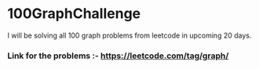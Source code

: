 # 100GraphChallenge
 I will be solving all 100 graph problems from leetcode in upcoming 20 days.

### Link for the problems :- https://leetcode.com/tag/graph/